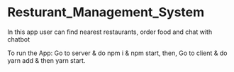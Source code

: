 # Resturant_Management_System
In this app user can find nearest restaurants,  order food  and chat with chatbot


To run the App: 
  Go to server & do npm i & npm start, then,
  Go to client & do yarn add & then yarn start.

